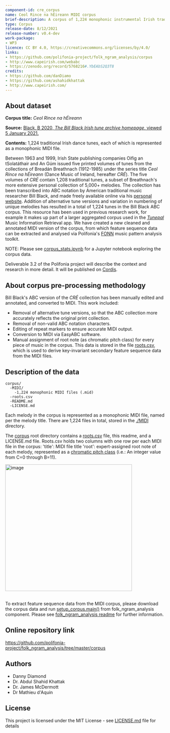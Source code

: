 ```yaml
---
component-id: cre_corpus
name: Ceol Rince na hÉireann MIDI corpus
brief-description: A corpus of 1,224 monophonic instrumental Irish traditional dance tunes.
type: Corpus
release-date: 8/12/2021
release-number: v0.4-dev
work-package: 
- WP3
licence: CC BY 4.0, https://creativecommons.org/licenses/by/4.0/
links:
- https://github.com/polifonia-project/folk_ngram_analysis/corpus
- http://www.capeirish.com/webabc
- https://zenodo.org/record/5768216#.YbEAbS2Q3T8
credits:
- https://github.com/danDiamo
- https://github.com/ashahidkhattak
- http://www.capeirish.com/
---
```



## About dataset 

**Corpus title:** _Ceol Rince na hÉireann_

**Source:** [Black, B 2020, _The Bill Black Irish tune archive homepage_, viewed 5 January 2021.][1]

**Contents:** 1,224 traditional Irish dance tunes, each of which is represented as a monophonic MIDI file.

Between 1963 and 1999, Irish State publishing companies Oifig an tSolatáthair and An Gúm issued five printed volumes of tunes from the collections of Breadán Breathnach (1912-1985) under the series title _Ceol Rince na hÉireann_ (Dance Music of Ireland, hereafter _CRÉ_). The five volumes of _CRÉ_ contain 1,208 traditional tunes, a subset of Breathnach's more extensive personal collection of 5,000+ melodies. The collection has been transcribed into ABC notation by American traditional music researcher Bill Black, and made freely available online via his [personal website][1]. Addition of alternative tune versions and variation in numbering of unique melodies has resulted in a total of 1,224 tunes in the Bill Black ABC corpus. This resource has been used in previous research work, for example it makes up part of a larger aggregated corpus used in the [_Tunepal_][2] Music Information Retrieval app. We have created a new cleaned and annotated MIDI version of the corpus, from which feature sequence data can be extracted and analysed via Polifonia's [FONN][3] music pattern analysis toolkit.

NOTE: Please see [corpus_stats.ipynb][11] for a Jupyter notebook exploring the corpus data.

Deliverable 3.2 of the Polifonia project will describe the context and research in more detail. It will be published on [Cordis](https://cordis.europa.eu/project/id/101004746/it).


## About corpus pre-processing methodology

Bill Black's ABC version of the _CRÉ_ collection has been manually edited and annotated, and converted to MIDI. This work included:
* Removal of alternative tune versions, so that the ABC collection more accurately reflects the original print collection.
* Removal of non-valid ABC notation characters.
* Editing of repeat markers to ensure accurate MIDI output.
* Conversion to MIDI via EasyABC software.
* Manual assignment of root note (as chromatic pitch class) for every piece of music in the corpus. This data is stored in the file [roots.csv][4], which is used to derive key-invariant  secondary feature sequence data from the MIDI files.


## Description of the data

```
corpus/
  -MIDI/
    -1,224 monophonic MIDI files (.mid)
  -roots.csv
  -README.md
  -LICENSE.md

```

Each melody in the corpus is represented as a monophonic MIDI file, named per the melody title. There are 1,224 files in total, stored in the [./MIDI][4] directory. 

The [corpus][6] root directory contains a [roots.csv][5] file, this readme, and a LICENSE.md file.
Roots.csv holds two columns with one row per each MIDI file in the corpus:
'title': MIDI file title
'root': expert-assigned root note of each melody, represented as a [chromatic pitch class][7] (i.e.: An integer value from C=0 through B=11). 

<img width="400" alt="image" src="https://user-images.githubusercontent.com/78231894/142916162-9ace1c42-ceae-412f-95df-98ce34acd359.png">
<br><br>

To extract feature sequence data from the MIDI corpus, please download the corpus data and run [setup_corpus.main()][9] from folk_ngram_analysis component. Please see [folk_ngram_analysis readme][8] for further information.


## Online repository link<br>
https://github.com/polifonia-project/folk_ngram_analysis/tree/master/corpus

## Authors

* Danny Diamond
* Dr. Abdul Shahid Khattak 
* Dr. James McDermott
* Dr Mathieu d'Aquin


## License
This project is licensed under the MIT License - see [LICENSE.md][10] file for details

[1]: http://www.capeirish.com/webabc
[2]: https://tunepal.org/index.html
[3]: https://github.com/polifonia-project/folk_ngram_analysis
[4]: https://github.com/polifonia-project/folk_ngram_analysis/tree/master/corpus/MIDI
[5]: https://github.com/danDiamo/music_pattern_analysis/blob/master/corpus/roots.csv
[6]: https://github.com/polifonia-project/folk_ngram_analysis/tree/master/corpus
[7]: https://en.wikipedia.org/wiki/Pitch_class
[8]: https://github.com/polifonia-project/folk_ngram_analysis/blob/master/README.md
[9]: https://github.com/danDiamo/music_pattern_analysis/blob/master/setup_corpus/setup_corpus.py
[10]: https://github.com/polifonia-project/folk_ngram_analysis/blob/master/corpus/license.md
[11]: https://github.com/polifonia-project/folk_ngram_analysis/blob/master/corpus/corpus_stats.ipynb
